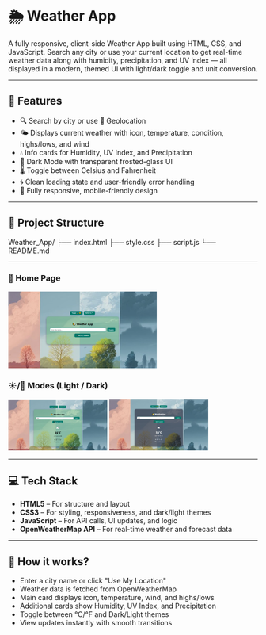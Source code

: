 # 🌦️ Weather App

A fully responsive, client-side Weather App built using HTML, CSS, and JavaScript.
Search any city or use your current location to get real-time weather data along with humidity, precipitation, and UV index — all displayed in a modern, themed UI with light/dark toggle and unit conversion.

---

## 🚀 Features

- 🔍 Search by city or use 📍 Geolocation
- 🌤️ Displays current weather with icon, temperature, condition, highs/lows, and wind
- 💧 Info cards for Humidity, UV Index, and Precipitation
- 🌙 Dark Mode with transparent frosted-glass UI
- 🌡️ Toggle between Celsius and Fahrenheit
- 🌀 Clean loading state and user-friendly error handling
- 📱 Fully responsive, mobile-friendly design

---

## 📁 Project Structure

Weather_App/
├── index.html
├── style.css
├── script.js
└── README.md

---

### 📌 Home Page
<img src="img/HomePage.png" width="300" />

### ☀️/🌙 Modes (Light / Dark)
<img src="img/LightMode.png" width="200" />
<img src="img/DarkMode.png" width="200" />

---

## 💻 Tech Stack

- **HTML5** – For structure and layout
- **CSS3** – For styling, responsiveness, and dark/light themes
- **JavaScript** – For API calls, UI updates, and logic
- **OpenWeatherMap API** – For real-time weather and forecast data

---

## 🧠 How it works?

- Enter a city name or click "Use My Location"
- Weather data is fetched from OpenWeatherMap
- Main card displays icon, temperature, wind, and highs/lows
- Additional cards show Humidity, UV Index, and Precipitation
- Toggle between °C/°F and Dark/Light themes
- View updates instantly with smooth transitions
